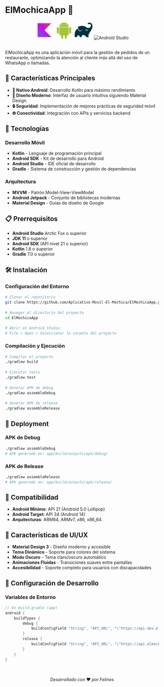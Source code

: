 # ElMochicaApp 📱

<div align="center">
  <img src="https://raw.githubusercontent.com/devicons/devicon/master/icons/kotlin/kotlin-original.svg" alt="Kotlin" width="60" height="60"/>
  <img src="https://raw.githubusercontent.com/devicons/devicon/master/icons/android/android-original.svg" alt="Android" width="60" height="60"/>
  <img src="https://raw.githubusercontent.com/devicons/devicon/master/icons/gradle/gradle-plain.svg" alt="Gradle" width="60" height="60"/>
  <img src="https://developer.android.com/static/studio/images/studio-icon.svg" alt="Android Studio" width="60" height="60"/>
</div>

<br>

ElMochicaApp es una aplicación móvil para la gestión de pedidos de un restaurante, optimizando la atención al cliente más allá del uso de WhatsApp o llamadas.

## 🎯 Características Principales

- **📱 Nativo Android**: Desarrollo Kotlin para máximo rendimiento
- **🎨 Diseño Moderno**: Interfaz de usuario intuitiva siguiendo Material Design
- **🔒 Seguridad**: Implementación de mejores prácticas de seguridad móvil
- **🌐 Conectividad**: Integración con APIs y servicios backend

## 🚀 Tecnologías

### Desarrollo Móvil
- **Kotlin** - Lenguaje de programación principal
- **Android SDK** - Kit de desarrollo para Android
- **Android Studio** - IDE oficial de desarrollo
- **Gradle** - Sistema de construcción y gestión de dependencias

### Arquitectura
- **MVVM** - Patrón Model-View-ViewModel
- **Android Jetpack** - Conjunto de bibliotecas modernas
- **Material Design** - Guías de diseño de Google

## 📋 Prerrequisitos

- **Android Studio** Arctic Fox o superior
- **JDK 11** o superior
- **Android SDK** (API nivel 21 o superior)
- **Kotlin** 1.8 o superior
- **Gradle** 7.0 o superior

## 🛠️ Instalación

### Configuración del Entorno

```bash
# Clonar el repositorio
git clone https://github.com/Aplicativo-Movil-El-Mochica/ElMochicaApp.git

# Navegar al directorio del proyecto
cd ElMochicaApp

# Abrir en Android Studio
# File > Open > Seleccionar la carpeta del proyecto
```

### Compilación y Ejecución

```bash
# Compilar el proyecto
./gradlew build

# Ejecutar tests
./gradlew test

# Generar APK de debug
./gradlew assembleDebug

# Generar APK de release
./gradlew assembleRelease
```

## 🚀 Deployment

### APK de Debug
```bash
./gradlew assembleDebug
# APK generado en: app/build/outputs/apk/debug/
```

### APK de Release
```bash
./gradlew assembleRelease
# APK generado en: app/build/outputs/apk/release/
```

## 📱 Compatibilidad

- **Android Mínimo**: API 21 (Android 5.0 Lollipop)
- **Android Target**: API 34 (Android 14)
- **Arquitecturas**: ARM64, ARMv7, x86, x86_64

## 🎨 Características de UI/UX

- **Material Design 3** - Diseño moderno y accesible
- **Tema Dinámico** - Soporte para colores del sistema
- **Modo Oscuro** - Tema claro/oscuro automático
- **Animaciones Fluidas** - Transiciones suaves entre pantallas
- **Accesibilidad** - Soporte completo para usuarios con discapacidades

## 🔧 Configuración de Desarrollo

### Variables de Entorno
```kotlin
// En build.gradle (app)
android {
    buildTypes {
        debug {
            buildConfigField "String", "API_URL", "\"https://api-dev.elmochica.com\""
        }
        release {
            buildConfigField "String", "API_URL", "\"https://api.elmochica.com\""
        }
    }
}
```
<div align="center">
  <br><br>
  <i>Desarrollado con ❤️ por Felines</i>
</div>
